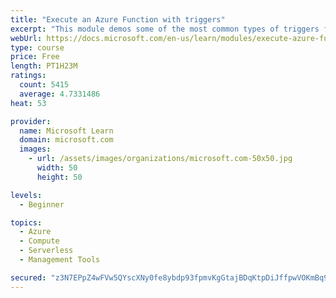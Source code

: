 ```yaml
---
title: "Execute an Azure Function with triggers"
excerpt: "This module demos some of the most common types of triggers for executing Azure Functions and how to configure them to execute your logic."
webUrl: https://docs.microsoft.com/en-us/learn/modules/execute-azure-function-with-triggers/
type: course
price: Free
length: PT1H23M
ratings:
  count: 5415
  average: 4.7331486
heat: 53

provider:
  name: Microsoft Learn
  domain: microsoft.com
  images:
    - url: /assets/images/organizations/microsoft.com-50x50.jpg
      width: 50
      height: 50

levels:
  - Beginner

topics:
  - Azure
  - Compute
  - Serverless
  - Management Tools

secured: "z3N7EPpZ4wFVw5QYscXNy0fe8ybdp93fpmvKgGtajBDqKtpDiJffpwVOKmBq9Q1qDiPBmA42tJMRgqKcRnqVfKM/OUFv3NNcJfPo4LIxAJ5hK8j3Z1GJHU4jwNfL9c+nsqTSlvrL2PCdFTFwTQmrF3h23nhbBY2CRIXs4BUT89J/rHey5MjW1nmdLynqcOLohEbWwTPs64JlJf3b0otXQS3lleIC7f0d0bnu+x1qJe8gjPXgVs/J64tgkawK1Mn8m8dsMJgO7FnsnjkQHvNYR+sHpMoslDdB3rYOlw3IJYPrWWOiy5GzuHJq/wbQa0GI508z5El3UyzVGNvIcdC0J7mfRIwynCHXn/6dkoeg0ZxWzyu6i7fjVSd8WELNH6EVp1nK6kwhuD7tMq/lRwy1IaiwAbHUVagD9qtATxXhblU=;NS4D2nv73XwKWNNUXM4cmA=="
---
```


